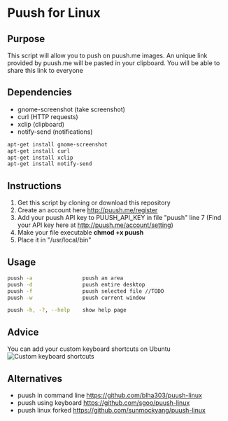 Puush for Linux
=====================

Purpose
-------
This script will allow you to push on puush.me images.
An unique link provided by puush.me will be pasted in your clipboard.
You will be able to share this link to everyone

Dependencies
------------
* gnome-screenshot	(take screenshot)
* curl				(HTTP requests)
* xclip				(clipboard)
* notify-send 		(notifications)

``` bash
apt-get install gnome-screenshot
apt-get install curl
apt-get install xclip
apt-get install notify-send
```

Instructions
------------
1. Get this script by cloning or download this repository
2. Create an account here http://puush.me/register
3. Add your puush API key to PUUSH_API_KEY in file "puush" line 7
	(Find your API key here at http://puush.me/account/setting)
4. Make your file executable __chmod +x puush__
5. Place it in "/usr/local/bin"

Usage
-----
``` bash
puush -a 				puush an area
puush -d 				puush entire desktop
puush -f 				puush selected file //TODO
puush -w 				puush current window

puush -h, -?, --help 	show help page
```

Advice
------
You can add your custom keyboard shortcuts on Ubuntu
![Custom keyboard shortcuts](http://puu.sh/faeyv/5826ed5586.png "Custom keyboard shortcut")

Alternatives
------------
- puush in command line https://github.com/blha303/puush-linux
- puush using keyboard https://github.com/sgoo/puush-linux
- puush linux forked https://github.com/sunmockyang/puush-linux
